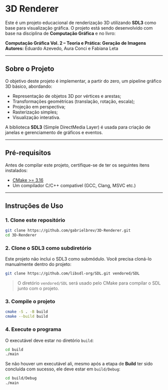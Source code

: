 # 3D Renderer

Este é um projeto educacional de renderização 3D utilizando **SDL3** como base para visualização gráfica. O projeto está sendo desenvolvido com base na disciplina de **Computação Gráfica** e no livro:

**Computação Gráfica Vol. 2 – Teoria e Prática: Geração de Imagens**  
**Autores:** Eduardo Azevedo, Aura Conci e Fabiana Leta

---

## Sobre o Projeto

O objetivo deste projeto é implementar, a partir do zero, um pipeline gráfico 3D básico, abordando:

-   Representação de objetos 3D por vértices e arestas;
-   Transformações geométricas (translação, rotação, escala);
-   Projeção em perspectiva;
-   Rasterização simples;
-   Visualização interativa.

A biblioteca **SDL3** (Simple DirectMedia Layer) é usada para criação de janelas e gerenciamento de gráficos e eventos.

---

## Pré-requisitos

Antes de compilar este projeto, certifique-se de ter os seguintes itens instalados:

-   [CMake >= 3.16](https://cmake.org/download/)
-   Um compilador C/C++ compatível (GCC, Clang, MSVC etc.)

---

## Instruções de Uso

### 1. Clone este repositório

```bash
git clone https://github.com/gabrielbrev/3D-Renderer.git
cd 3D-Renderer
```

### 2. Clone o SDL3 como subdiretório

Este projeto não inclui o SDL3 como submódulo. Você precisa cloná-lo manualmente dentro do projeto:

```bash
git clone https://github.com/libsdl-org/SDL.git vendored/SDL
```

> O diretório `vendored/SDL` será usado pelo CMake para compilar o SDL junto com o projeto.

### 3. Compile o projeto

```bash
cmake -S . -B build
cmake --build build
```

### 4. Execute o programa

O executável deve estar no diretório `build`:

```bash
cd build
./main
```

Se não houver um executável ali, mesmo após a etapa de **Build** ter sido concluída com sucesso, ele deve estar em `build/Debug`:

```bash
cd build/Debug
./main
```
